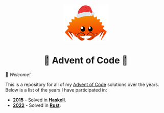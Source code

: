 <div align=center>
    <img src="christmas_ferris.png" width="140px"/>
    <h1>🎄 Advent of Code 🎅</h1>
</div>

👋 *Welcome!*

This is a repository for all of my [Advent of Code](https://adventofcode.com) solutions over the years. \
Below is a list of the years I have participated in:
- **[2015](https://adventofcode.com/2015)** - Solved in **[Haskell](https://www.haskell.org/)**.
- **[2022](https://adventofcode.com/2022)** - Solved in **[Rust](https://www.rust-lang.org/)**.
